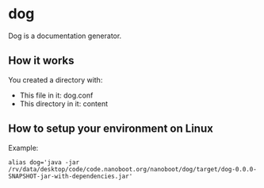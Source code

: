 # dog

Dog is a documentation generator.

## How it works

You created a directory with:
 * This file in it: dog.conf
 * This directory in it: content

## How to setup your environment on Linux

Example: 

    alias dog='java -jar /rv/data/desktop/code/code.nanoboot.org/nanoboot/dog/target/dog-0.0.0-SNAPSHOT-jar-with-dependencies.jar'


